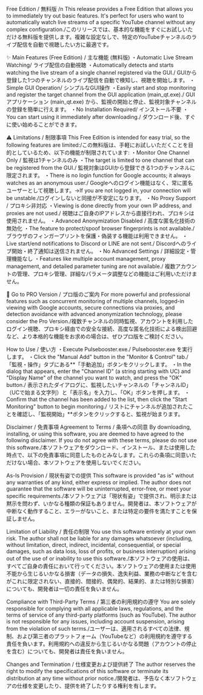 Free Edition / 無料版 /n
This release provides a Free Edition that allows you to immediately try out basic features. It's perfect for users who want to automatically watch live streams of a specific YouTube channel without any complex configuration./このリリースでは、基本的な機能をすぐにお試しいただける無料版を提供します。複雑な設定なしで、特定のYouTubeチャンネルのライブ配信を自動で視聴したい方に最適です。

✨ Main Features (Free Edition) / 主な機能 (無料版)
・Automatic Live Stream Watching/ ライブ配信の自動視聴
・Automatically detects and starts watching the live stream of a single channel registered via the GUI./ GUIから登録した1つのチャンネルのライブ配信を自動で検知し、視聴を開始します。
・Simple GUI Operation/ シンプルなGUI操作
・Easily start and stop monitoring and register the target channel from the GUI application (main_qt.exe)./ GUIアプリケーション (main_qt.exe) から、監視の開始と停止、監視対象チャンネルの登録を簡単に行えます。
・No Installation Required/ インストール不要
・You can start using it immediately after downloading./ ダウンロード後、すぐに使い始めることができます。

⚠️ Limitations / 制限事項
This Free Edition is intended for easy trial, so the following features are limited:/この無料版は、手軽にお試しいただくことを目的としているため、以下の機能が制限されています:
・Monitor One Channel Only / 監視は1チャンネルのみ
・The target is limited to one channel that can be registered from the GUI./ 監視対象はGUIから登録できる1つのチャンネルに限定されます。
・There is no login function for Google accounts; it always watches as an anonymous user./ Googleへのログイン機能はなく、常に匿名ユーザーとして視聴します。→If you are not logged in, your connection will be unstable./ログインしないと同接が不安定になります。
・No Proxy Support / プロキシ非対応
・Viewing is done directly from your own IP address, and proxies are not used./ 視聴はご自身のIPアドレスから直接行われ、プロキシは使用されません。
・Advanced Anonymization Disabled / 高度な匿名化技術の無効化
・The feature to protect/spoof browser fingerprints is not available./ ブラウザのフィンガープリントを保護・偽装する機能は利用できません。
・Live start/end notifications to Discord or LINE are not sent./ Discordへのライブ開始・終了通知は送信されません。
・No Advanced Settings / 詳細設定・管理機能なし
・Features like multiple account management, proxy management, and detailed parameter tuning are not available./ 複数アカウントの管理、プロキシ管理、詳細なパラメータ調整などの機能はご利用いただけません。

🚀 Go to PRO Version / プロ版のご案内
For more powerful and professional features such as concurrent monitoring of multiple channels, logged-in viewing with Google accounts, secure connections via proxies, and detection avoidance with advanced anonymization technology, please consider the Pro Version./複数チャンネルの同時監視、アカウントを利用したログイン視聴、プロキシ経由での安全な接続、高度な匿名化技術による検出回避など、より本格的な機能をお求めの場合は、ぜひプロ版をご検討ください。

How to Use / 使い方
・Execute Pulsebooster.exe./ Pulsebooster.exe を実行します。
・Click the "Manual Add" button in the "Monitor & Control" tab./ 「監視・操作」タブにある**「手動追加」ボタンをクリックします。
・In the dialog that appears, enter the "Channel ID" (a string starting with UC) and "Display Name" of the channel you want to watch, and press the "OK" button./ 表示されたダイアログに、監視したいチャンネルの「チャンネルID」（UCで始まる文字列）と「表示名」を入力し、「OK」ボタンを押します。
・Confirm that the channel has been added to the list, then click the "Start Monitoring" button to begin monitoring./ リストにチャンネルが追加されたことを確認し、「監視開始」**ボタンをクリックすると、監視が始まります。

Disclaimer / 免責事項
Agreement to Terms / 条項への同意
By downloading, installing, or using this software, you are deemed to have agreed to the following disclaimer. If you do not agree with these terms, please do not use this software./本ソフトウェアをダウンロード、インストール、または使用した時点で、以下の免責事項に同意したものとみなします。これらの条項に同意いただけない場合、本ソフトウェアを使用しないでください。

As-Is Provision / 現状有姿での提供
This software is provided "as is" without any warranties of any kind, either express or implied. The author does not guarantee that the software will be uninterrupted, error-free, or meet your specific requirements./本ソフトウェアは「現状有姿」で提供され、明示または黙示を問わず、いかなる種類の保証もありません。開発者は、本ソフトウェアが中断なく動作すること、エラーがないこと、または特定の要件を満たすことを保証しません。

Limitation of Liability / 責任の制限
You use this software entirely at your own risk. The author shall not be liable for any damages whatsoever (including, without limitation, direct, indirect, incidental, consequential, or special damages, such as data loss, loss of profits, or business interruption) arising out of the use of or inability to use this software./本ソフトウェアの使用は、すべてご自身の責任において行ってください。本ソフトウェアの使用または使用不能から生じるいかなる損害（データの損失、逸失利益、業務の中断などを含むがこれに限定されない、直接的、間接的、偶発的、結果的、または特別な損害）についても、開発者は一切の責任を負いません。

Compliance with Third-Party Terms / 第三者の利用規約の遵守
You are solely responsible for complying with all applicable laws, regulations, and the terms of service of any third-party platforms (such as YouTube). The author is not responsible for any issues, including account suspension, arising from the violation of such terms./ユーザーは、適用されるすべての法律、規制、および第三者のプラットフォーム（YouTubeなど）の利用規約を遵守する責任を負います。利用規約への違反から生じるいかなる問題（アカウントの停止を含む）についても、開発者は責任を負いません。

Changes and Termination / 仕様変更および提供終了
The author reserves the right to modify the specifications of this software or terminate its distribution at any time without prior notice./開発者は、予告なく本ソフトウェアの仕様を変更したり、提供を終了したりする権利を有します。
